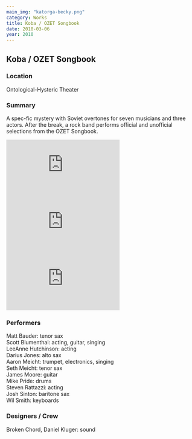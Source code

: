 ```yaml
---
main_img: "katorga-becky.png"
category: Works
title: Koba / OZET Songbook
date: 2010-03-06
year: 2010
---
```

## Koba / OZET Songbook

### Location

Ontological-Hysteric Theater

### Summary

A spec-fic mystery with Soviet overtones for seven musicians and three actors. After the break, a rock band performs official and unofficial selections from the OZET Songbook.


<div class="row videos">
  <iframe class="col-sm-4 col-xs-12" src="https://www.youtube.com/embed/wHLYr1vFuKM" frameborder="0" allowfullscreen></iframe>
  <iframe class="col-sm-4 col-xs-12" src="https://www.youtube.com/embed/wHLYr1vFuKM" frameborder="0" allowfullscreen></iframe>
  <iframe class="col-sm-4 col-xs-12" src="https://www.youtube.com/embed/wHLYr1vFuKM" frameborder="0" allowfullscreen></iframe>
</div>

### Performers

Matt Bauder: tenor sax<br>
Scott Blumenthal: acting, guitar, singing<br>
LeeAnne Hutchinson: acting<br>
Darius Jones: alto sax<br>
Aaron Meicht: trumpet, electronics, singing<br>
Seth Meicht: tenor sax<br>
James Moore: guitar<br>
Mike Pride: drums<br>
Steven Rattazzi: acting<br>
Josh Sinton: baritone sax<br>
Wil Smith: keyboards<br>

### Designers / Crew

Broken Chord, Daniel Kluger: sound



